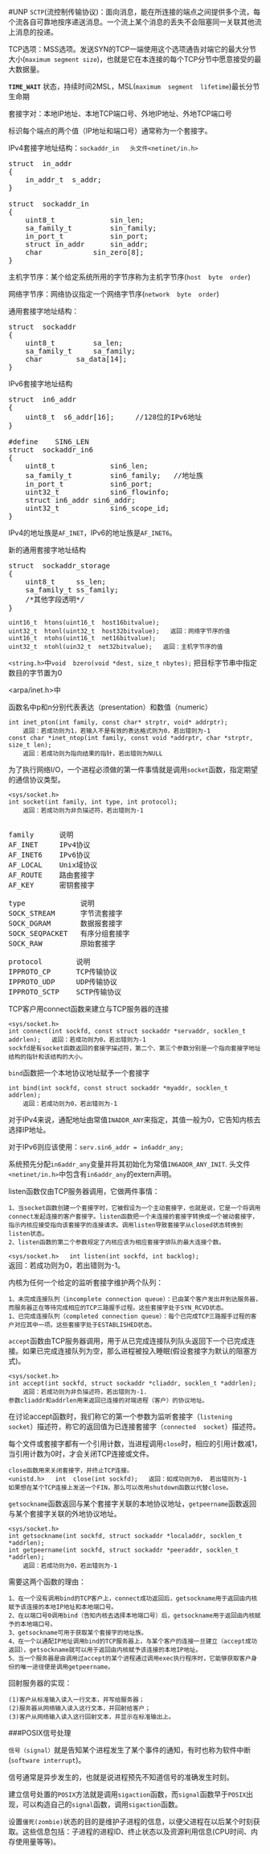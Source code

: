 #UNP
`SCTP`(流控制传输协议)：面向消息，能在所连接的端点之间提供多个流，每个流各自可靠地按序递送消息。一个流上某个消息的丢失不会阻塞同一关联其他流上消息的投递。

TCP选项：MSS选项。发送SYN的TCP一端使用这个选项通告对端它的最大分节大小(`maximum segment size`)，也就是它在本连接的每个TCP分节中愿意接受的最大数据量。

**`TIME_WAIT`** 状态，持续时间2MSL，MSL(`maximum  segment  lifetime`)最长分节生命期

套接字对：本地IP地址、本地TCP端口号、外地IP地址、外地TCP端口号

标识每个端点的两个值（IP地址和端口号）通常称为一个套接字。

IPv4套接字地址结构：`sockaddr_in   头文件<netinet/in.h>`

<pre>
struct  in_addr
{
	in_addr_t  s_addr;
}

struct  sockaddr_in
{
	uint8_t  			sin_len;
	sa_family_t  		sin_family;
	in_port_t    		sin_port;
	struct in_addr   	sin_addr;
	char  			sin_zero[8];
}
</pre>

主机字节序：某个给定系统所用的字节序称为主机字节序(`host  byte  order`)

网络字节序：网络协议指定一个网络字节序(`network  byte  order`)

通用套接字地址结构：
<pre>
struct  sockaddr
{
	uint8_t  		sa_len;
	sa_family_t  	sa_family;
	char   		sa_data[14];
}
</pre>
IPv6套接字地址结构
<pre>
struct  in6_addr
{
	uint8_t  s6_addr[16];     //128位的IPv6地址
}

#define    SIN6_LEN
struct  sockaddr_in6
{
	uint8_t  			sin6_len;
	sa_family_t 		sin6_family;   //地址族
	in_port_t			sin6_port;
	uint32_t			sin6_flowinfo;
	struct in6_addr	sin6_addr;
	uint32_t 			sin6_scope_id;
}
</pre>
IPv4的地址族是`AF_INET`，IPv6的地址族是`AF_INET6`。

新的通用套接字地址结构
<pre>
struct  sockaddr_storage
{
	uint8_t		ss_len;
	sa_family_t	ss_family;
	/*其他字段透明*/
}
</pre>

	uint16_t  htons(uint16_t  host16bitvalue);
	uint32_t  htonl(uint32_t  host32bitvalue);   返回：网络字节序的值
	uint16_t  ntohs(uint16_t  net16bitvalue);
	uint32_t  ntohl(uin32_t  net32bitvalue);   返回：主机字节序的值

`<string.h>`中`void  bzero(void *dest, size_t nbytes);`  把目标字节串中指定数目的字节置为0

<arpa/inet.h>中

函数名中p和n分别代表表达（presentation）和数值（numeric）

	int inet_pton(int family, const char* strptr, void* addrptr);
		返回：若成功则为1，若输入不是有效的表达格式则为0，若出错则为-1
	const char *inet_ntop(int family, const void *addrptr, char *strptr, size_t len);
		返回：若成功则为指向结果的指针，若出错则为NULL

为了执行网络I/O，一个进程必须做的第一件事情就是调用`socket`函数，指定期望的通信协议类型。

	<sys/socket.h>
	int socket(int family, int type, int protocol);
		返回：若成功则为非负描述符，若出错则为-1
<pre>	
family		说明
AF_INET		IPv4协议
AF_INET6	IPv6协议
AF_LOCAL	Unix域协议
AF_ROUTE	路由套接字
AF_KEY		密钥套接字

type		  	 说明
SOCK_STREAM	  	 字节流套接字
SOCK_DGRAM	  	 数据报套接字
SOCK_SEQPACKET	 有序分组套接字
SOCK_RAW		 原始套接字

protocol		说明
IPPROTO_CP		TCP传输协议
IPPROTO_UDP		UDP传输协议
IPPROTO_SCTP	SCTP传输协议
</pre>

TCP客户用connect函数来建立与TCP服务器的连接

	<sys/socket.h>
	int connect(int sockfd, const struct sockaddr *servaddr, socklen_t addrlen);   返回：若成功则为0，若出错则为-1
	sockfd是有socket函数返回的套接字描述符，第二个、第三个参数分别是一个指向套接字地址结构的指针和该结构的大小。

`bind`函数把一个本地协议地址赋予一个套接字

	int bind(int sockfd, const struct sockaddr *myaddr, socklen_t addrlen);
		返回：若成功则为0，若出错则为-1
对于IPv4来说，通配地址由常值`INADDR_ANY`来指定，其值一般为0，它告知内核去选择IP地址。

对于IPv6则应该使用：`serv.sin6_addr = in6addr_any;`   

系统预先分配`in6addr_any`变量并将其初始化为常值`IN6ADDR_ANY_INIT`. 头文件`<netinet/in.h>`中包含有`in6addr_any`的extern声明。

listen函数仅由TCP服务器调用，它做两件事情：

	1、当socket函数创建一个套接字时，它被假设为一个主动套接字，也就是说，它是一个将调用connect发起连接的客户套接字。listen函数把一个未连接的套接字转换成一个被动套接字，指示内核应接受指向该套接字的连接请求。调用listen导致套接字从closed状态转换到listen状态。
	2、listen函数的第二个参数规定了内核应该为相应套接字排队的最大连接个数。
`<sys/socket.h>   int listen(int sockfd, int backlog);`     
返回：若成功则为0，若出错则为-1。


内核为任何一个给定的监听套接字维护两个队列：

	1、未完成连接队列（incomplete connection queue）：已由某个客户发出并到达服务器，而服务器正在等待完成相应的TCP三路握手过程。这些套接字处于SYN_RCVD状态。
	1、已完成连接队列（completed connection queue）：每个已完成TCP三路握手过程的客户对应其中一项。这些套接字处于ESTABLISHED状态。
 
 

`accept`函数由TCP服务器调用，用于从已完成连接队列队头返回下一个已完成连接。如果已完成连接队列为空，那么进程被投入睡眠(假设套接字为默认的阻塞方式)。

	<sys/socket.h>   
	int accept(int sockfd, struct sockaddr *cliaddr, socklen_t *addrlen);     
		返回：若成功则为非负描述符，若出错则为-1.
	参数cliaddr和addrlen用来返回已连接的对端进程（客户）的协议地址。
在讨论accept函数时，我们称它的第一个参数为监听套接字（`listening  socket`）描述符，称它的返回值为已连接套接字（`connected  socket`）描述符。

每个文件或套接字都有一个引用计数，当进程调用`close`时，相应的引用计数减1，当引用计数为0时，才会关闭TCP连接或文件。

	close函数用来关闭套接字，并终止TCP连接。
	<unistd.h>   int  close(int sockfd);   返回：如成功则为0， 若出错则为-1
	如果想在某个TCP连接上发送一个FIN，那么可以改用shutdown函数以代替close。

`getsockname`函数返回与某个套接字关联的本地协议地址，`getpeername`函数返回与某个套接字关联的外地协议地址。

	<sys/socket.h>
	int getsockname(int sockfd, struct sockaddr *localaddr, socklen_t *addrlen);
	int getpeername(int sockfd, struct sockaddr *peeraddr, socklen_t *addrlen);
		返回：若成功则为0，若出错则为-1
需要这两个函数的理由：

	1、在一个没有调用bind的TCP客户上，connect成功返回后，getsockname用于返回由内核赋予该连接的本地IP地址和本地端口号。
	2、在以端口号0调用bind（告知内核去选择本地端口号）后，getsockname用于返回由内核赋予的本地端口号。
	3、getsockname可用于获取某个套接字的地址族。
	4、在一个以通配IP地址调用bind的TCP服务器上，与某个客户的连接一旦建立（accept成功返回），getsockname就可以用于返回由内核赋予该连接的本地IP地址。
	5、当一个服务器是由调用过accept的某个进程通过调用exec执行程序时，它能够获取客户身份的唯一途径便是调用getpeername。


回射服务器的实现：

	(1)客户从标准输入读入一行文本，并写给服务器；
	(2)服务器从网络输入读入这行文本，并回射给客户；
	(3)客户从网络输入读入这行回射文本，并显示在标准输出上。
 

###POSIX信号处理

`信号（signal）`就是告知某个进程发生了某个事件的通知，有时也称为软件中断(`software interrupt`)。

信号通常是异步发生的，也就是说进程预先不知道信号的准确发生时刻。

建立信号处置的`POSIX`方法就是调用`sigaction`函数，而`signal`函数早于`POSIX`出现，可以构造自己的`signal`函数，调用`sigaction`函数。

设置`僵死(zombie)`状态的目的是维护子进程的信息，以便父进程在以后某个时刻获取。这些信息包括：子进程的进程ID、终止状态以及资源利用信息(CPU时间、内存使用量等等)。

